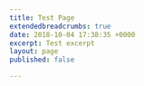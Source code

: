 ```yaml
---
title: Test Page
extendedbreadcrumbs: true
date: 2018-10-04 17:38:35 +0000
excerpt: Test excerpt
layout: page
published: false

---
```

